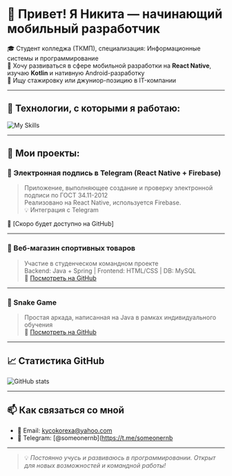 # 👋 Привет! Я Никита — начинающий мобильный разработчик

🎓 Студент колледжа (ТКМП), специализация: Информационные системы и программирование  
📱 Хочу развиваться в сфере мобильной разработки на **React Native**, изучаю **Kotlin** и нативную Android-разработку  
💼 Ищу стажировку или джуниор-позицию в IT-компании

---

## 🚀 Технологии, с которыми я работаю:

![My Skills](https://skillicons.dev/icons?i=react,reactnative,js,ts,java,python,kotlin,html,css,git,firebase,mysql,spring,angular)

---

## 📱 Мои проекты:

### 🔐 Электронная подпись в Telegram (React Native + Firebase)
> Приложение, выполняющее создание и проверку электронной подписи по ГОСТ 34.11-2012  
> Реализовано на React Native, используется Firebase.  
> 💡 Интеграция с Telegram

🔗 [Скоро будет доступно на GitHub]

---

### 🛒 Веб-магазин спортивных товаров
> Участие в студенческом командном проекте  
> Backend: Java + Spring | Frontend: HTML/CSS | DB: MySQL  
🔗 [Посмотреть на GitHub](https://github.com/FR33Zz3/WebSportShop.git)

---

### 🐍 Snake Game
> Простая аркада, написанная на Java в рамках индивидуального обучения  
🔗 [Посмотреть на GitHub](https://github.com/FR33Zz3/SnakeGame.git)

---

## 📈 Статистика GitHub

![GitHub stats](https://github-readme-stats.vercel.app/api?username=FR33Zz3&show_icons=true&theme=tokyonight)

---

## 📫 Как связаться со мной

- 📧 Email: [kycokorexa@yahoo.com](mailto:kycokorexa@yahoo.com)
- 📱 Telegram: [@someonernb](https://t.me/someonernb

---

> 💡 *Постоянно учусь и развиваюсь в программировании. Открыт для новых возможностей и командной работы!*
